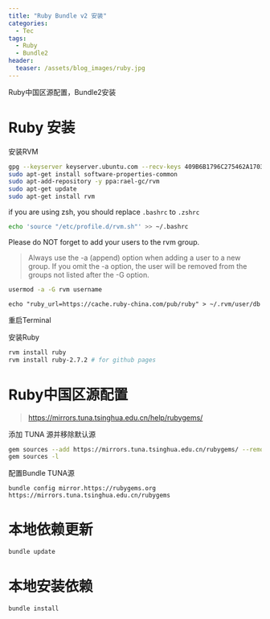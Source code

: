 ```yaml
---
title: "Ruby Bundle v2 安装"
categories:
  - Tec
tags:
  - Ruby
  - Bundle2
header:
  teaser: /assets/blog_images/ruby.jpg
---
```

Ruby中国区源配置，Bundle2安装

# Ruby 安装

安装RVM
```sh
gpg --keyserver keyserver.ubuntu.com --recv-keys 409B6B1796C275462A1703113804BB82D39DC0E3 7D2BAF1CF37B13E2069D6956105BD0E739499BDB
sudo apt-get install software-properties-common
sudo apt-add-repository -y ppa:rael-gc/rvm
sudo apt-get update
sudo apt-get install rvm
```

if you are using zsh, you should replace `.bashrc` to `.zshrc`
```sh
echo 'source "/etc/profile.d/rvm.sh"' >> ~/.bashrc
```

Please do NOT forget to add your users to the rvm group.
> Always use the -a (append) option when adding a user to a new group. 
> If you omit the -a option, the user will be removed from the groups not listed after the -G option.
```sh
usermod -a -G rvm username
```

```
echo "ruby_url=https://cache.ruby-china.com/pub/ruby" > ~/.rvm/user/db
```

重启Terminal

安装Ruby
```sh
rvm install ruby
rvm install ruby-2.7.2 # for github pages
```

# Ruby中国区源配置

> https://mirrors.tuna.tsinghua.edu.cn/help/rubygems/

添加 TUNA 源并移除默认源
```sh
gem sources --add https://mirrors.tuna.tsinghua.edu.cn/rubygems/ --remove https://rubygems.org/
gem sources -l
```

配置Bundle TUNA源
```
bundle config mirror.https://rubygems.org https://mirrors.tuna.tsinghua.edu.cn/rubygems
```

# 本地依赖更新

```sh
bundle update
```

# 本地安装依赖

```sh
bundle install
```


